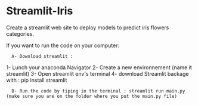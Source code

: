 # Streamlit-Iris
Create a streamlit web site to deploy models to predict iris flowers categories.

If you want to run the code on your computer:

      A- Download streamlit : 
1- Lunch your anaconda Navigator 
2- Create a new environnement (name it streamlit)
3- Open streamlit env's terminal 
4- download Streamlit backage with : pip install streamlit

      B- Run the code by tiping in the terminal : streamlit run main.py (make sure you are on the folder where you put the main.py file)
